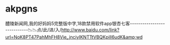 # akpgns
醴陵新闻网,我的好妈妈5完整版中字,18款禁用软件app银杏七客----------------------------📉📉点/此/进/入/http://www.baidu.com/link?url=NoK8PT47PahMhFH8Vie_jnciyIKNTTtVBQKpill6udK&amp;wd
